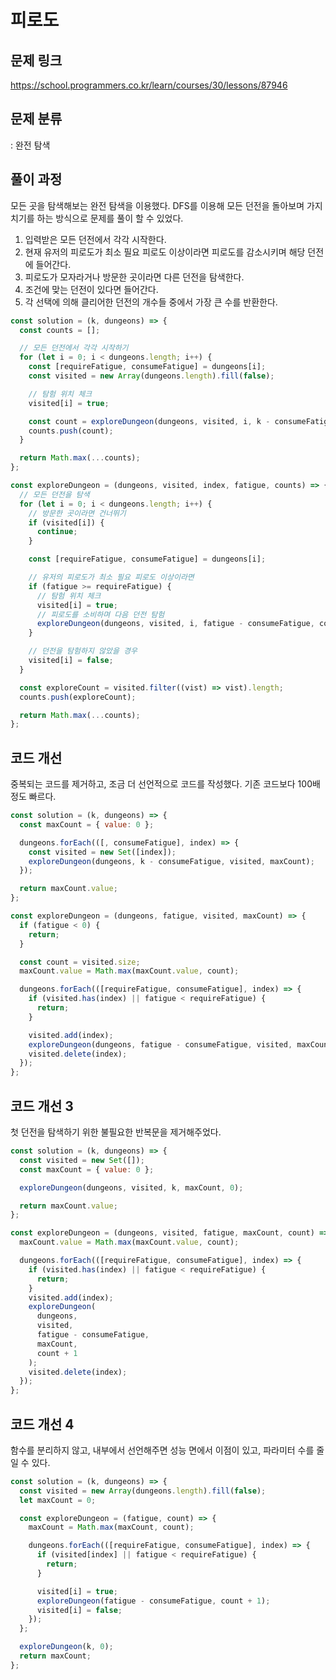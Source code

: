 # 피로도

## 문제 링크

https://school.programmers.co.kr/learn/courses/30/lessons/87946

## 문제 분류

: 완전 탐색

## 풀이 과정

모든 곳을 탐색해보는 완전 탐색을 이용했다. DFS를 이용해 모든 던전을 돌아보며 가지치기를 하는 방식으로 문제를 풀이 할 수 있었다.

1. 입력받은 모든 던전에서 각각 시작한다.
2. 현재 유저의 피로도가 최소 필요 피로도 이상이라면 피로도를 감소시키며 해당 던전에 들어간다.
3. 피로도가 모자라거나 방문한 곳이라면 다른 던전을 탐색한다.
4. 조건에 맞는 던전이 있다면 들어간다.
5. 각 선택에 의해 클리어한 던전의 개수들 중에서 가장 큰 수를 반환한다.

```js
const solution = (k, dungeons) => {
  const counts = [];

  // 모든 던전에서 각각 시작하기
  for (let i = 0; i < dungeons.length; i++) {
    const [requireFatigue, consumeFatigue] = dungeons[i];
    const visited = new Array(dungeons.length).fill(false);

    // 탐험 위치 체크
    visited[i] = true;

    const count = exploreDungeon(dungeons, visited, i, k - consumeFatigue, []);
    counts.push(count);
  }

  return Math.max(...counts);
};

const exploreDungeon = (dungeons, visited, index, fatigue, counts) => {
  // 모든 던전을 탐색
  for (let i = 0; i < dungeons.length; i++) {
    // 방문한 곳이라면 건너뛰기
    if (visited[i]) {
      continue;
    }

    const [requireFatigue, consumeFatigue] = dungeons[i];

    // 유저의 피로도가 최소 필요 피로도 이상이라면
    if (fatigue >= requireFatigue) {
      // 탐험 위치 체크
      visited[i] = true;
      // 피로도를 소비하며 다음 던전 탐험
      exploreDungeon(dungeons, visited, i, fatigue - consumeFatigue, counts);
    }

    // 던전을 탐험하지 않았을 경우
    visited[i] = false;
  }

  const exploreCount = visited.filter((vist) => vist).length;
  counts.push(exploreCount);

  return Math.max(...counts);
};
```

## 코드 개선

중복되는 코드를 제거하고, 조금 더 선언적으로 코드를 작성했다. 기존 코드보다 100배 정도 빠르다.

```js
const solution = (k, dungeons) => {
  const maxCount = { value: 0 };

  dungeons.forEach(([, consumeFatigue], index) => {
    const visited = new Set([index]);
    exploreDungeon(dungeons, k - consumeFatigue, visited, maxCount);
  });

  return maxCount.value;
};

const exploreDungeon = (dungeons, fatigue, visited, maxCount) => {
  if (fatigue < 0) {
    return;
  }

  const count = visited.size;
  maxCount.value = Math.max(maxCount.value, count);

  dungeons.forEach(([requireFatigue, consumeFatigue], index) => {
    if (visited.has(index) || fatigue < requireFatigue) {
      return;
    }

    visited.add(index);
    exploreDungeon(dungeons, fatigue - consumeFatigue, visited, maxCount);
    visited.delete(index);
  });
};
```

## 코드 개선 3

첫 던전을 탐색하기 위한 불필요한 반복문을 제거해주었다.

```js
const solution = (k, dungeons) => {
  const visited = new Set([]);
  const maxCount = { value: 0 };

  exploreDungeon(dungeons, visited, k, maxCount, 0);

  return maxCount.value;
};

const exploreDungeon = (dungeons, visited, fatigue, maxCount, count) => {
  maxCount.value = Math.max(maxCount.value, count);

  dungeons.forEach(([requireFatigue, consumeFatigue], index) => {
    if (visited.has(index) || fatigue < requireFatigue) {
      return;
    }
    visited.add(index);
    exploreDungeon(
      dungeons,
      visited,
      fatigue - consumeFatigue,
      maxCount,
      count + 1
    );
    visited.delete(index);
  });
};
```

## 코드 개선 4

함수를 분리하지 않고, 내부에서 선언해주면 성능 면에서 이점이 있고, 파라미터 수를 줄일 수 있다.

```js
const solution = (k, dungeons) => {
  const visited = new Array(dungeons.length).fill(false);
  let maxCount = 0;

  const exploreDungeon = (fatigue, count) => {
    maxCount = Math.max(maxCount, count);

    dungeons.forEach(([requireFatigue, consumeFatigue], index) => {
      if (visited[index] || fatigue < requireFatigue) {
        return;
      }

      visited[i] = true;
      exploreDungeon(fatigue - consumeFatigue, count + 1);
      visited[i] = false;
    });
  };

  exploreDungeon(k, 0);
  return maxCount;
};
```
